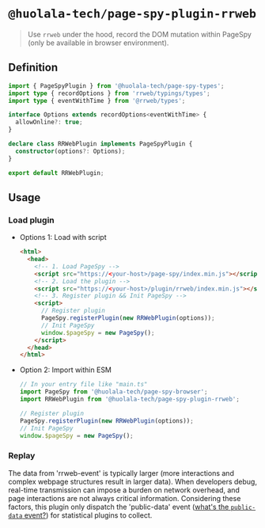 # `@huolala-tech/page-spy-plugin-rrweb`

> Use `rrweb` under the hood, record the DOM mutation within PageSpy (only be available in browser environment).

## Definition

```ts
import { PageSpyPlugin } from '@huolala-tech/page-spy-types';
import type { recordOptions } from 'rrweb/typings/types';
import type { eventWithTime } from '@rrweb/types';

interface Options extends recordOptions<eventWithTime> {
  allowOnline?: true;
}

declare class RRWebPlugin implements PageSpyPlugin {
  constructor(options?: Options);
}

export default RRWebPlugin;
```

## Usage

### Load plugin

- Options 1: Load with script

  ```html
  <html>
    <head>
      <!-- 1. Load PageSpy -->
      <script src="https://<your-host>/page-spy/index.min.js"></script>
      <!-- 2. Load the plugin -->
      <script src="https://<your-host>/plugin/rrweb/index.min.js"></script>
      <!-- 3. Register plugin && Init PageSpy -->
      <script>
        // Register plugin
        PageSpy.registerPlugin(new RRWebPlugin(options));
        // Init PageSpy
        window.$pageSpy = new PageSpy();
      </script>
    </head>
  </html>
  ```

- Option 2: Import within ESM

  ```ts
  // In your entry file like "main.ts"
  import PageSpy from '@huolala-tech/page-spy-browser';
  import RRWebPlugin from '@huolala-tech/page-spy-plugin-rrweb';

  // Register plugin
  PageSpy.registerPlugin(new RRWebPlugin(options));
  // Init PageSpy
  window.$pageSpy = new PageSpy();
  ```

### Replay

The data from 'rrweb-event' is typically larger (more interactions and complex webpage structures result in larger data). When developers debug, real-time transmission can impose a burden on network overhead, and page interactions are not always critical information. Considering these factors, this plugin only dispatch the 'public-data' event ([what's the `public-data` event?](../../docs/plugin.md#behavioral-conventions)) for statistical plugins to collect.
